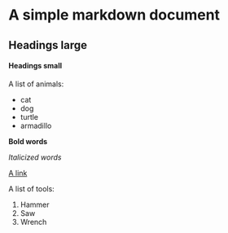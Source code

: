 # A simple markdown document

## Headings large

#### Headings small

A list of animals:
- cat
- dog
- turtle
- armadillo

**Bold words**

*Italicized words*

[A link](https://www.youtube.com/watch?v=L2jOEEYsOtU)

A list of tools:
1. Hammer
2. Saw
3. Wrench
